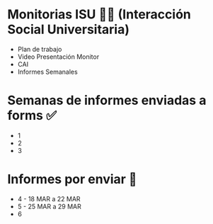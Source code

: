 # Monitorias ISU 👩‍💻 (Interacción Social Universitaria)
* Plan de trabajo
* Video Presentación Monitor
* CAI
* Informes Semanales

# Semanas de informes enviadas a forms ✅
* 1
* 2
* 3

# Informes por enviar 📌
* 4 - 18 MAR a 22 MAR
* 5 - 25 MAR a 29 MAR
* 6
